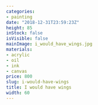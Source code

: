 ```yaml
---
categories:
- painting
date: "2018-12-31T23:59:23Z"
height: 85
inStock: false
isVisible: false
mainImage: i_would_have_wings.jpg
materials:
- acrylic
- oil
- ink
- canvas
price: 800
slug: i-would-have-wings
title: I would have wings
width: 60
---
```


